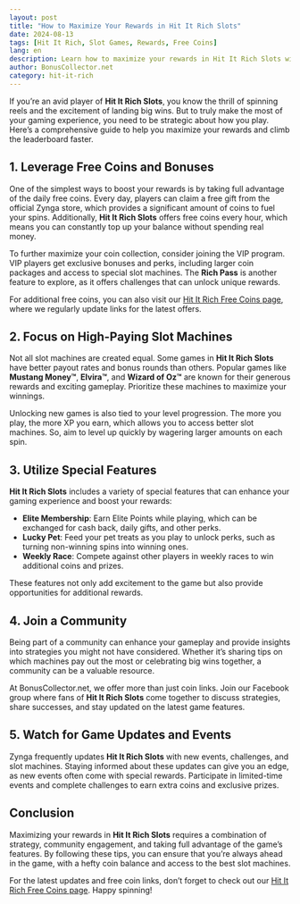 ```yaml
---
layout: post  
title: "How to Maximize Your Rewards in Hit It Rich Slots"  
date: 2024-08-13  
tags: [Hit It Rich, Slot Games, Rewards, Free Coins]  
lang: en  
description: Learn how to maximize your rewards in Hit It Rich Slots with strategies that help you climb the leaderboard and earn more coins.  
author: BonusCollector.net  
category: hit-it-rich
---
```


If you’re an avid player of **Hit It Rich Slots**, you know the thrill of spinning reels and the excitement of landing big wins. But to truly make the most of your gaming experience, you need to be strategic about how you play. Here’s a comprehensive guide to help you maximize your rewards and climb the leaderboard faster.

## 1. **Leverage Free Coins and Bonuses**

One of the simplest ways to boost your rewards is by taking full advantage of the daily free coins. Every day, players can claim a free gift from the official Zynga store, which provides a significant amount of coins to fuel your spins. Additionally, **Hit It Rich Slots** offers free coins every hour, which means you can constantly top up your balance without spending real money.

To further maximize your coin collection, consider joining the VIP program. VIP players get exclusive bonuses and perks, including larger coin packages and access to special slot machines. The **Rich Pass** is another feature to explore, as it offers challenges that can unlock unique rewards.

For additional free coins, you can also visit our [Hit It Rich Free Coins page](https://bonuscollector.net/hit-it-rich-free-coins/), where we regularly update links for the latest offers.

## 2. **Focus on High-Paying Slot Machines**

Not all slot machines are created equal. Some games in **Hit It Rich Slots** have better payout rates and bonus rounds than others. Popular games like **Mustang Money™**, **Elvira™**, and **Wizard of Oz™** are known for their generous rewards and exciting gameplay. Prioritize these machines to maximize your winnings.

Unlocking new games is also tied to your level progression. The more you play, the more XP you earn, which allows you to access better slot machines. So, aim to level up quickly by wagering larger amounts on each spin.

## 3. **Utilize Special Features**

**Hit It Rich Slots** includes a variety of special features that can enhance your gaming experience and boost your rewards:

- **Elite Membership**: Earn Elite Points while playing, which can be exchanged for cash back, daily gifts, and other perks.
- **Lucky Pet**: Feed your pet treats as you play to unlock perks, such as turning non-winning spins into winning ones.
- **Weekly Race**: Compete against other players in weekly races to win additional coins and prizes.

These features not only add excitement to the game but also provide opportunities for additional rewards.

## 4. **Join a Community**

Being part of a community can enhance your gameplay and provide insights into strategies you might not have considered. Whether it’s sharing tips on which machines pay out the most or celebrating big wins together, a community can be a valuable resource.

At BonusCollector.net, we offer more than just coin links. Join our Facebook group where fans of **Hit It Rich Slots** come together to discuss strategies, share successes, and stay updated on the latest game features.

## 5. **Watch for Game Updates and Events**

Zynga frequently updates **Hit It Rich Slots** with new events, challenges, and slot machines. Staying informed about these updates can give you an edge, as new events often come with special rewards. Participate in limited-time events and complete challenges to earn extra coins and exclusive prizes.

## Conclusion

Maximizing your rewards in **Hit It Rich Slots** requires a combination of strategy, community engagement, and taking full advantage of the game’s features. By following these tips, you can ensure that you’re always ahead in the game, with a hefty coin balance and access to the best slot machines.

For the latest updates and free coin links, don’t forget to check out our [Hit It Rich Free Coins page](https://bonuscollector.net/hit-it-rich-free-coins/). Happy spinning!